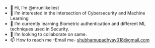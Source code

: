 - 👋 Hi, I’m @mrunlikeliest
- 👀 I’m interested in the intersection of Cybersecurity and Machine Learning
- 🌱 I’m currently learning Biometric authentication and different ML techniques used in Security.
- 💞️ I’m looking to collaborate on same.
- 📫 How to reach me -Email me- shubhamupadhyay018@gmail.com

<!---
mrunlikeliest/mrunlikeliest is a ✨ special ✨ repository because its `README.md` (this file) appears on your GitHub profile.
You can click the Preview link to take a look at your changes.
--->
